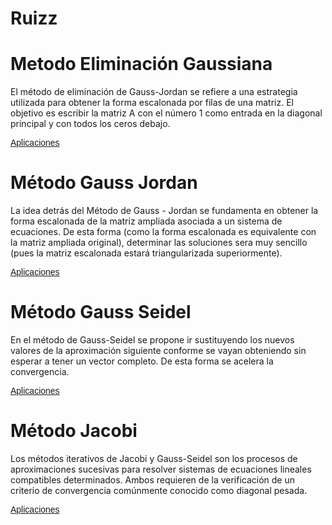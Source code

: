 # Ruizz

# Metodo Eliminación Gaussiana

El método de eliminación de Gauss-Jordan se refiere a una estrategia utilizada para obtener la forma escalonada por filas de una matriz. El objetivo es escribir la matriz  A
  con el número 1 como entrada en la diagonal principal y con todos los ceros debajo.

  <a href="https://github.com/Ruiz2504/Ruizz/blob/main/Eliminaci%C3%B3n%20Gaussiana.zip"> <font font face = "arial"> Aplicaciones </font> </a>

# Método Gauss Jordan

La idea detrás del Método de Gauss - Jordan se fundamenta en obtener la forma escalonada de la matriz ampliada asociada a un sistema de ecuaciones. De esta forma (como la forma escalonada es equivalente con la matriz ampliada original), determinar las soluciones sera muy sencillo (pues la matriz escalonada estará triangularizada superiormente).

<a href="https://github.com/Ruiz2504/Ruizz/blob/main/Gauss%20Jordan.zip"> <font font face = "arial"> Aplicaciones </font> </a>

# Método Gauss Seidel

En el método de Gauss-Seidel se propone ir sustituyendo los nuevos valores de la aproximación siguiente conforme se vayan obteniendo sin esperar a tener un vector completo. De esta forma se acelera la convergencia.

<a href="https://github.com/Ruiz2504/Ruizz/blob/main/Gauss%20Jordan.zip"> <font font face = "arial"> Aplicaciones </font> </a>

# Método Jacobi

Los métodos iterativos de Jacobi y Gauss-Seidel son los procesos de aproximaciones sucesivas para resolver sistemas de ecuaciones lineales compatibles determinados. Ambos requieren de la verificación de un criterio de convergencia comúnmente conocido como diagonal pesada.

<a href="https://github.com/Ruiz2504/Ruizz/blob/main/Gauss%20Jordan.zip"> <font font face = "arial"> Aplicaciones </font> </a>
